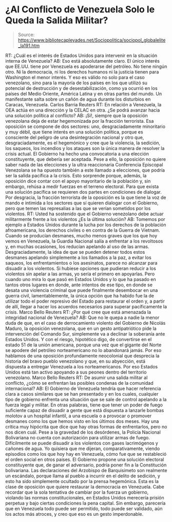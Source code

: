 # ¿Al Conflicto de Venezuela Solo le Queda la Salida Militar?

> Source: https://www.bibliotecapleyades.net/Sociopolitica/sociopol_globalelite_la191.htm

RT: ¿Cuál es el
interés de Estados Unidos para intervenir en la situación
interna de Venezuela?
AB: Eso está absolutamente claro.
El único interés que EE.UU.
tiene por Venezuela es apoderarse del petróleo. No tiene ningún
otro. Ni la democracia, ni los derechos humanos ni la justicia
tienen para Washington el menor interés.
Y eso es válido no solo
para el caso venezolano, sino para la mayoría de los países en
los que utilizó su potencial de destrucción y de
desestabilización, como ya ocurrió en los países del Medio
Oriente, América Latina y en otras partes del mundo.
Un manifestante salta sobre un cañón de agua
durante los
disturbios en Caracas, Venezuela.
Carlos Barria
Reuters
RT: En relación a Venezuela, la OEA actúa en una dirección y la
CELAC en otra. ¿Se podrá avanzar hacia una solución política al
conflicto?
AB: ¡Sí!, siempre que la oposición venezolana deja de estar
hegemonizada por la fracción terrorista.
Esa oposición se
compone de dos sectores: uno, desgraciadamente minoritario y muy
débil, que tiene interés en una solución política, porque es
consciente del peligro de una desintegración nacional y otro
que, desgraciadamente, es el hegemónico y cree que la violencia,
la sedición, los saqueos, los incendios y los ataques son la
única manera de resolver la crisis actual.
El Gobierno ha hecho una convocatoria a una elección
constituyente, que debería ser aceptada. Pese a ello, la
oposición no quiere saber nada de las elecciones y la ultra
reaccionaria Conferencia Episcopal Venezolana se ha opuesto
también a este llamado a elecciones, que podría ser la salida
pacífica a la crisis.
Esto sorprende porque, además, la
oposición dice contar con el apoyo mayoritario de la población
y, sin embargo, rehúsa a medir fuerzas en el terreno electoral.
Para que exista una solución pacífica se requieren dos partes en
condiciones de dialogar.
Por desgracia, la fracción terrorista
de la oposición es la que tiene la voz de mando e intimida a los
sectores que sí quieren dialogar con el Gobierno, pero que temen
las represalias a las que se verían sometidos por los violentos.
RT: Usted ha sostenido que el Gobierno venezolano debe actuar
militarmente frente a los violentos ¿Es la última solución?
AB: Tomemos por ejemplo a Estados Unidos durante la lucha por
los derechos de la población afroamericana, los derechos civiles
o en contra de la Guerra de Vietnam.
Cuando se producían
desmanes, mucho menos graves que los que hoy vemos en Venezuela,
la Guardia Nacional salía a enfrentar a los revoltosos y, en
muchas ocasiones, los reducían apelando al uso de las armas.
Desgraciadamente, la idea de que se pueden detener todos estos
desmanes apelando simplemente a los llamados a la paz, a evitar
los saqueos, los enfrentamientos o los asesinatos, parece no
alcanzar para disuadir a los violentos.
Si hubiese opciones que
pudieran reducir a los violentos sin apelar a las armas, yo
sería el primero en apoyarlas.
Pero cuando uno mira lo que pasó
en Estados Unidos y lo que ha pasado en tantos otros lugares en
donde, ante intentos de ese tipo, en donde se desata una
violencia criminal que puede finalmente desembocar en una guerra
civil, lamentablemente, la única opción que ha habido fue la de
utilizar todo el poder represivo del Estado para restaurar el
orden y, a partir de allí, llegar a hacer los acuerdos
necesarios para superar pacíficamente la crisis.
Marco Bello
Reuters
RT: ¿Por qué cree que está amenazada la integridad
nacional de Venezuela?
AB: Que no le quepa a nadie la menor duda de que, en el caso de
derrocamiento violento del Gobierno de Nicolás Maduro, la
oposición venezolana, que en un gesto antipatriótico pide la
intervención del Comando Sur, simplemente va a declinar la
soberanía ante Estados Unidos.
Y con el riesgo, hipotético digo,
de convertirse en el estado 51 de la unión americana, porque una
vez que el gigante del Norte se apodere del petróleo
norteamericano no lo abandonará jamás.
Por eso hablamos de una oposición profundamente neocolonial que
desprecia la historia del bravo pueblo venezolano y que, en su
abyección, está dispuesta a entregar Venezuela a los
norteamericanos.
Por eso Estados Unidos está tan activo apoyando a sus peones
dentro del territorio venezolano.
Marco Bello
Reuters
RT: De asumir una salida militar al conflicto, ¿cómo se
enfrentan las posibles condenas de la comunidad internacional?
AB: El Gobierno de Venezuela tendría que hacer referencia clara
a casos similares que se han presentado y en los cuales,
cualquier tipo de gobierno enfrenta una situación que se sale de
control apelando a la fuerza legal y militar.
En otras palabras, tiene que tener un poder de fuego suficiente
capaz de disuadir a gente que está dispuesta a lanzarle bombas
molotov a un hospital infantil, a una escuela o a provocar o
promover desmanes como los que hemos visto en los últimos dos
meses.
Hay una crítica muy hipócrita que dice que hay otras formas de
enfrentarlos, pero no nos dicen cuál.
Pese a la gravedad de los
desórdenes, la Policía Nacional Bolivariana no cuenta con
autorización para utilizar armas de fuego. Difícilmente se puede
disuadir a los violentos con gases lacrimógenos y cañones de
agua.
Yo quisiera que me dijeran, comparativamente, viendo episodios
como los que hoy hay en Venezuela, cómo fue que se restableció
el orden social en otros países.
El Gobierno propone una solución electoral constituyente que, de
ganar el adversario, podría poner fin a la Constitución
bolivariana.
Las declaraciones del Arzobispo de Barquisimeto son realmente un
escándalo, porque llama al pueblo a incurrir en el delito de
sedición, y esto ha sido simplemente ocultado por la prensa
hegemónica. Esta es la clase de oposición que quiere restaurar
la democracia en Venezuela.
Cabe recordar que la sola tentativa de cambiar por la fuerza un
gobierno, violando las normas constitucionales, en Estados
Unidos merecería prisión perpetua y bajo ciertas condiciones la
pena capital.
Sin embargo, parecería que en Venezuela todo puede
ser permitido, todo puede ser validado, aún los actos más
atroces, y creo que eso es un gesto imperdonable.
